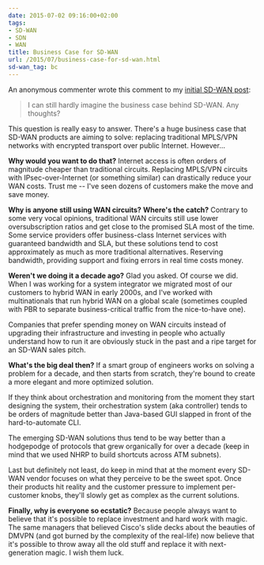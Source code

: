 ```yaml
---
date: 2015-07-02 09:16:00+02:00
tags:
- SD-WAN
- SDN
- WAN
title: Business Case for SD-WAN
url: /2015/07/business-case-for-sd-wan.html
sd-wan_tag: bc
---
```

An anonymous commenter wrote this comment to my [initial SD-WAN post](http://blog.ipspace.net/2015/06/software-defined-wanwell-orchestrated.html):

> I can still hardly imagine the business case behind SD-WAN. Any thoughts?

This question is really easy to answer. There's a huge business case that SD-WAN products are aiming to solve: replacing traditional MPLS/VPN networks with encrypted transport over public Internet. However...
<!--more-->
**Why would you want to do that?** Internet access is often orders of magnitude cheaper than traditional circuits. Replacing MPLS/VPN circuits with IPsec-over-Internet (or something similar) can drastically reduce your WAN costs. Trust me -- I've seen dozens of customers make the move and save money.

**Why is anyone still using WAN circuits?** **Where's the catch?** Contrary to some very vocal opinions, traditional WAN circuits still use lower oversubscription ratios and get close to the promised SLA most of the time. Some service providers offer business-class Internet services with guaranteed bandwidth and SLA, but these solutions tend to cost approximately as much as more traditional alternatives. Reserving bandwidth, providing support and fixing errors in real time costs money.

**Weren't we doing it a decade ago?** Glad you asked. Of course we did. When I was working for a system integrator we migrated most of our customers to hybrid WAN in early 2000s, and I've worked with multinationals that run hybrid WAN on a global scale (sometimes coupled with PBR to separate business-critical traffic from the nice-to-have one).

Companies that prefer spending money on WAN circuits instead of upgrading their infrastructure and investing in people who actually understand how to run it are obviously stuck in the past and a ripe target for an SD-WAN sales pitch.

**What's the big deal then?** If a smart group of engineers works on solving a problem for a decade, and then starts from scratch, they're bound to create a more elegant and more optimized solution.

If they think about orchestration and monitoring from the moment they start designing the system, their orchestration system (aka controller) tends to be orders of magnitude better than Java-based GUI slapped in front of the hard-to-automate CLI.

The emerging SD-WAN solutions thus tend to be way better than a hodgepodge of protocols that grew organically for over a decade (keep in mind that we used NHRP to build shortcuts across ATM subnets).

Last but definitely not least, do keep in mind that at the moment every SD-WAN vendor focuses on what they perceive to be the sweet spot. Once their products hit reality and the customer pressure to implement per-customer knobs, they'll slowly get as complex as the current solutions.

**Finally, why is everyone so ecstatic?** Because people always want to believe that it's possible to replace investment and hard work with magic. The same managers that believed Cisco's slide decks about the beauties of DMVPN (and got burned by the complexity of the real-life) now believe that it's possible to throw away all the old stuff and replace it with next-generation magic. I wish them luck.
